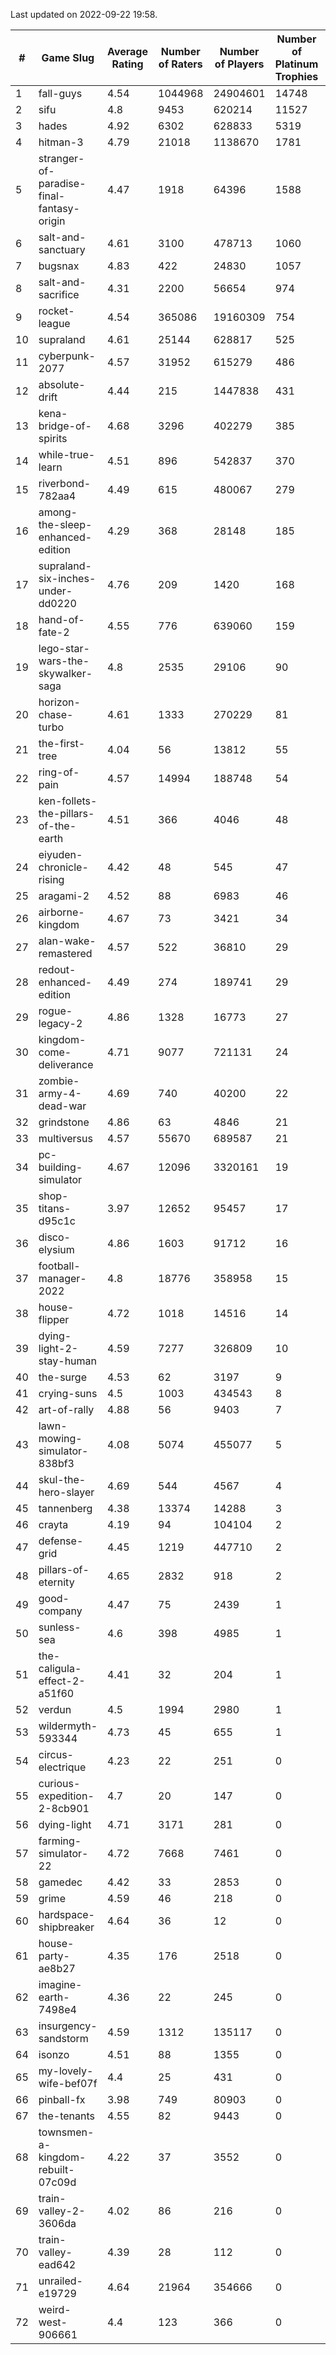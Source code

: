 Last updated on 2022-09-22 19:58.


|#|Game Slug|Average Rating|Number of Raters|Number of Players|Number of Platinum Trophies|Max Rarity (%)|
|---|---|---|---|---|---|---|
|1|fall-guys|4.54|1044968|24904601|14748|90|
|2|sifu|4.8|9453|620214|11527|96|
|3|hades|4.92|6302|628833|5319|89|
|4|hitman-3|4.79|21018|1138670|1781|48|
|5|stranger-of-paradise-final-fantasy-origin|4.47|1918|64396|1588|98|
|6|salt-and-sanctuary|4.61|3100|478713|1060|83|
|7|bugsnax|4.83|422|24830|1057|97|
|8|salt-and-sacrifice|4.31|2200|56654|974|91|
|9|rocket-league|4.54|365086|19160309|754|74|
|10|supraland|4.61|25144|628817|525|100|
|11|cyberpunk-2077|4.57|31952|615279|486|60|
|12|absolute-drift|4.44|215|1447838|431|10|
|13|kena-bridge-of-spirits|4.68|3296|402279|385|94|
|14|while-true-learn|4.51|896|542837|370|93|
|15|riverbond-782aa4|4.49|615|480067|279|69|
|16|among-the-sleep-enhanced-edition|4.29|368|28148|185|45|
|17|supraland-six-inches-under-dd0220|4.76|209|1420|168|99|
|18|hand-of-fate-2|4.55|776|639060|159|72|
|19|lego-star-wars-the-skywalker-saga|4.8|2535|29106|90|98|
|20|horizon-chase-turbo|4.61|1333|270229|81|83|
|21|the-first-tree|4.04|56|13812|55|85|
|22|ring-of-pain|4.57|14994|188748|54|97|
|23|ken-follets-the-pillars-of-the-earth|4.51|366|4046|48|61|
|24|eiyuden-chronicle-rising|4.42|48|545|47|89|
|25|aragami-2|4.52|88|6983|46|92|
|26|airborne-kingdom|4.67|73|3421|34|55|
|27|alan-wake-remastered|4.57|522|36810|29|4|
|28|redout-enhanced-edition|4.49|274|189741|29|40|
|29|rogue-legacy-2|4.86|1328|16773|27|36|
|30|kingdom-come-deliverance|4.71|9077|721131|24|30|
|31|zombie-army-4-dead-war|4.69|740|40200|22|66|
|32|grindstone|4.86|63|4846|21|98|
|33|multiversus|4.57|55670|689587|21|83|
|34|pc-building-simulator|4.67|12096|3320161|19|47|
|35|shop-titans-d95c1c|3.97|12652|95457|17|99|
|36|disco-elysium|4.86|1603|91712|16|28|
|37|football-manager-2022|4.8|18776|358958|15|47|
|38|house-flipper|4.72|1018|14516|14|93|
|39|dying-light-2-stay-human|4.59|7277|326809|10|49|
|40|the-surge|4.53|62|3197|9|94|
|41|crying-suns|4.5|1003|434543|8|65|
|42|art-of-rally|4.88|56|9403|7|95|
|43|lawn-mowing-simulator-838bf3|4.08|5074|455077|5|93|
|44|skul-the-hero-slayer|4.69|544|4567|4|96|
|45|tannenberg|4.38|13374|14288|3|69|
|46|crayta|4.19|94|104104|2|22|
|47|defense-grid|4.45|1219|447710|2|79|
|48|pillars-of-eternity|4.65|2832|918|2|79|
|49|good-company|4.47|75|2439|1|59|
|50|sunless-sea|4.6|398|4985|1|38|
|51|the-caligula-effect-2-a51f60|4.41|32|204|1|98|
|52|verdun|4.5|1994|2980|1|59|
|53|wildermyth-593344|4.73|45|655|1|91|
|54|circus-electrique|4.23|22|251|0|5|
|55|curious-expedition-2-8cb901|4.7|20|147|0|3|
|56|dying-light|4.71|3171|281|0|94|
|57|farming-simulator-22|4.72|7668|7461|0|88|
|58|gamedec|4.42|33|2853|0|59|
|59|grime|4.59|46|218|0|93|
|60|hardspace-shipbreaker|4.64|36|12|0|83|
|61|house-party-ae8b27|4.35|176|2518|0|18|
|62|imagine-earth-7498e4|4.36|22|245|0|66|
|63|insurgency-sandstorm|4.59|1312|135117|0|9|
|64|isonzo|4.51|88|1355|0|65|
|65|my-lovely-wife-bef07f|4.4|25|431|0|99|
|66|pinball-fx|3.98|749|80903|0|87|
|67|the-tenants|4.55|82|9443|0|97|
|68|townsmen-a-kingdom-rebuilt-07c09d|4.22|37|3552|0|0.1|
|69|train-valley-2-3606da|4.02|86|216|0|89|
|70|train-valley-ead642|4.39|28|112|0|79|
|71|unrailed-e19729|4.64|21964|354666|0|39|
|72|weird-west-906661|4.4|123|366|0|73|
